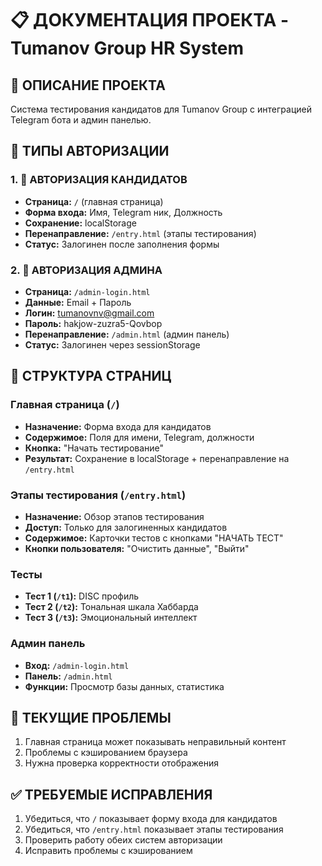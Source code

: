 # 📋 ДОКУМЕНТАЦИЯ ПРОЕКТА - Tumanov Group HR System

## 🎯 ОПИСАНИЕ ПРОЕКТА
Система тестирования кандидатов для Tumanov Group с интеграцией Telegram бота и админ панелью.

## 🔐 ТИПЫ АВТОРИЗАЦИИ

### 1. 👤 АВТОРИЗАЦИЯ КАНДИДАТОВ
- **Страница:** `/` (главная страница)
- **Форма входа:** Имя, Telegram ник, Должность
- **Сохранение:** localStorage
- **Перенаправление:** `/entry.html` (этапы тестирования)
- **Статус:** Залогинен после заполнения формы

### 2. 🔧 АВТОРИЗАЦИЯ АДМИНА
- **Страница:** `/admin-login.html`
- **Данные:** Email + Пароль
- **Логин:** tumanovnv@gmail.com
- **Пароль:** hakjow-zuzra5-Qovbop
- **Перенаправление:** `/admin.html` (админ панель)
- **Статус:** Залогинен через sessionStorage

## 📄 СТРУКТУРА СТРАНИЦ

### Главная страница (`/`)
- **Назначение:** Форма входа для кандидатов
- **Содержимое:** Поля для имени, Telegram, должности
- **Кнопка:** "Начать тестирование"
- **Результат:** Сохранение в localStorage + перенаправление на `/entry.html`

### Этапы тестирования (`/entry.html`)
- **Назначение:** Обзор этапов тестирования
- **Доступ:** Только для залогиненных кандидатов
- **Содержимое:** Карточки тестов с кнопками "НАЧАТЬ ТЕСТ"
- **Кнопки пользователя:** "Очистить данные", "Выйти"

### Тесты
- **Тест 1 (`/t1`):** DISC профиль
- **Тест 2 (`/t2`):** Тональная шкала Хаббарда
- **Тест 3 (`/t3`):** Эмоциональный интеллект

### Админ панель
- **Вход:** `/admin-login.html`
- **Панель:** `/admin.html`
- **Функции:** Просмотр базы данных, статистика

## 🚨 ТЕКУЩИЕ ПРОБЛЕМЫ
1. Главная страница может показывать неправильный контент
2. Проблемы с кэшированием браузера
3. Нужна проверка корректности отображения

## ✅ ТРЕБУЕМЫЕ ИСПРАВЛЕНИЯ
1. Убедиться, что `/` показывает форму входа для кандидатов
2. Убедиться, что `/entry.html` показывает этапы тестирования
3. Проверить работу обеих систем авторизации
4. Исправить проблемы с кэшированием
